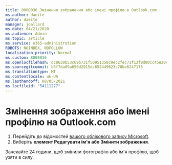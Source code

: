 ```yaml
---
title: 8000036 Змінення зображення або імені профілю в Outlook.com
ms.author: daeite
author: daeite
manager: joallard
ms.date: 04/21/2020
ms.audience: Admin
ms.topic: article
ms.service: o365-administration
ROBOTS: NOINDEX, NOFOLLOW
localization_priority: Normal
ms.custom: 8000036
ms.openlocfilehash: dc8630b53c69b731f50951358c9ec2fec71f13f9d80cc45e30c5741c2a10de56
ms.sourcegitcommit: b5f7da89a650d2915dc652449623c78be6247175
ms.translationtype: MT
ms.contentlocale: uk-UA
ms.lasthandoff: 08/05/2021
ms.locfileid: "54111277"
---
```

# <a name="change-my-profile-picture-or-name-in-outlookcom"></a>Змінення зображення або імені профілю на Outlook.com

1. Перейдіть до відомостей [вашого облікового запису Microsoft](https://go.microsoft.com/fwlink/p/?linkid=860841).
1. Виберіть **елемент Редагувати ім'я** **або Змінити зображення**.

Зачекайте 24 години, щоб змінили фотографію або ім'я профілю, щоб узяти в силу.